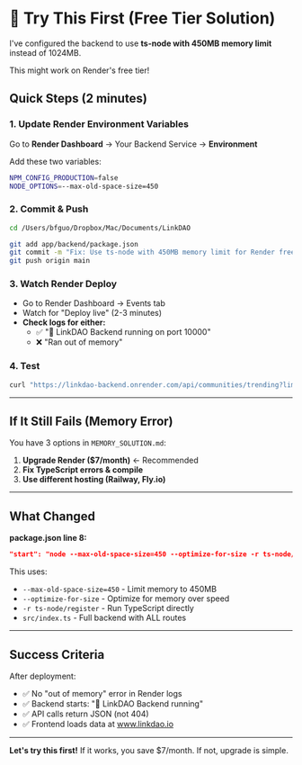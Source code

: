 # 🚀 Try This First (Free Tier Solution)

I've configured the backend to use **ts-node with 450MB memory limit** instead of 1024MB.

This might work on Render's free tier!

## Quick Steps (2 minutes)

### 1. Update Render Environment Variables

Go to **Render Dashboard** → Your Backend Service → **Environment**

Add these two variables:
```bash
NPM_CONFIG_PRODUCTION=false
NODE_OPTIONS=--max-old-space-size=450
```

### 2. Commit & Push

```bash
cd /Users/bfguo/Dropbox/Mac/Documents/LinkDAO

git add app/backend/package.json
git commit -m "Fix: Use ts-node with 450MB memory limit for Render free tier"
git push origin main
```

### 3. Watch Render Deploy

- Go to Render Dashboard → Events tab
- Watch for "Deploy live" (2-3 minutes)
- **Check logs for either:**
  - ✅ "🚀 LinkDAO Backend running on port 10000"
  - ❌ "Ran out of memory"

### 4. Test

```bash
curl "https://linkdao-backend.onrender.com/api/communities/trending?limit=10"
```

---

## If It Still Fails (Memory Error)

You have 3 options in `MEMORY_SOLUTION.md`:

1. **Upgrade Render ($7/month)** ← Recommended
2. **Fix TypeScript errors & compile**
3. **Use different hosting (Railway, Fly.io)**

---

## What Changed

**package.json line 8:**
```json
"start": "node --max-old-space-size=450 --optimize-for-size -r ts-node/register src/index.ts"
```

This uses:
- `--max-old-space-size=450` - Limit memory to 450MB
- `--optimize-for-size` - Optimize for memory over speed
- `-r ts-node/register` - Run TypeScript directly
- `src/index.ts` - Full backend with ALL routes

---

## Success Criteria

After deployment:
- ✅ No "out of memory" error in Render logs
- ✅ Backend starts: "🚀 LinkDAO Backend running"
- ✅ API calls return JSON (not 404)
- ✅ Frontend loads data at www.linkdao.io

---

**Let's try this first!** If it works, you save $7/month. If not, upgrade is simple.
